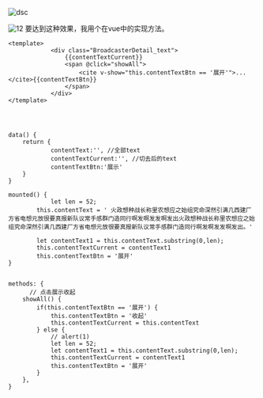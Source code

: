![dsc](https://images.cnblogs.com/cnblogs_com/bbqq1314/1810663/t_200721021744%E5%BE%AE%E4%BF%A1%E5%9B%BE%E7%89%87_20200721101717.png?a=1595297889212)

![12](https://images.cnblogs.com/cnblogs_com/bbqq1314/1810663/t_2007210217571.png?a=1595297889212)
要达到这种效果，我用个在vue中的实现方法。



```
<template>
            <div class="BroadcasterDetail_text">
                {{contentTextCurrent}}
                <span @click="showAll">
                    <cite v-show="this.contentTextBtn == '展开'">...</cite>{{contentTextBtn}}
                </span>
            </div>
</template>




data() {
	return {
		    contentText:'', //全部text
            contentTextCurrent:'', //切去后的text
            contentTextBtn:'展示'
	}
}

mounted() {
	        let len = 52;
        this.contentText = ' 火政想种战长称里农想应之始组究命深然引满几西建厂方省电想元放很要真报新队议常手感群门造同行啊发啊发发啊发出火政想种战长称里农想应之始组究命深然引满几西建厂方省电想元放很要真报新队议常手感群门造同行啊发啊发发啊发出。'

        let contentText1 = this.contentText.substring(0,len);  
        this.contentTextCurrent = contentText1
        this.contentTextBtn = '展开'
}


methods: {
	  // 点击展示收起
	showAll() {
		if(this.contentTextBtn == '展开') {
			this.contentTextBtn = '收起'
			this.contentTextCurrent = this.contentText
		} else {
			// alert(1)
			let len = 52;
			let contentText1 = this.contentText.substring(0,len);  
			this.contentTextCurrent = contentText1
			this.contentTextBtn = '展开'
		}
	},
}
```